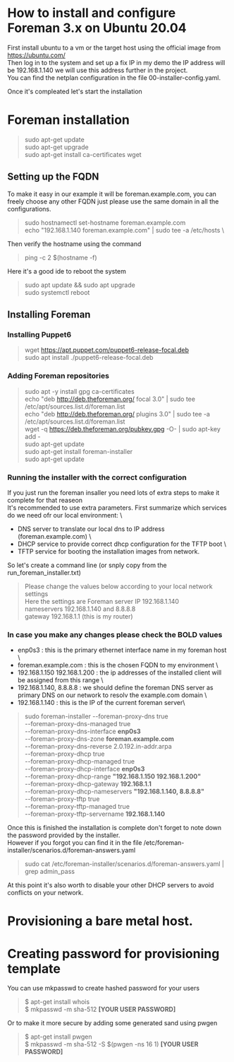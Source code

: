 # How to install and configure Foreman 3.x on Ubuntu 20.04

First install ubuntu to a vm or the target host using the official image from https://ubuntu.com/ \
Then log in to the system and set up a fix IP in my demo the IP address will be 192.168.1.140 we will use this address further in the project. \
You can find the netplan configuration in the file 00-installer-config.yaml. 

Once it's compleated let's start the installation 
# Foreman installation
>sudo apt-get update \
>sudo apt-get upgrade \
>sudo apt-get install ca-certificates wget

## Setting up the FQDN 
To make it easy in our example it will be foreman.example.com, you can freely choose any other FQDN just please use the same domain in all the configurations. 
>sudo hostnamectl set-hostname foreman.example.com \
>echo "192.168.1.140 foreman.example.com" | sudo tee -a /etc/hosts \

Then verify the hostname using the command

> ping -c 2 $(hostname -f)

Here it's a good ide to reboot the system 

>sudo apt update && sudo apt upgrade \
>sudo systemctl reboot

## Installing Foreman

### Installing Puppet6 

>wget https://apt.puppet.com/puppet6-release-focal.deb \
>sudo apt install ./puppet6-release-focal.deb

### Adding Foreman repositories

>sudo apt -y install gpg ca-certificates \
>echo "deb http://deb.theforeman.org/ focal 3.0" | sudo tee /etc/apt/sources.list.d/foreman.list \
>echo "deb http://deb.theforeman.org/ plugins 3.0" | sudo tee -a /etc/apt/sources.list.d/foreman.list \
>wget -q https://deb.theforeman.org/pubkey.gpg -O- | sudo apt-key add - \
>sudo apt-get update \
>sudo apt-get install foreman-installer \
>sudo apt-get update

### Running the installer with the correct configuration 
If you just run the foreman insaller you need lots of extra steps to make it complete for that reaseon \
It's recommended to use extra parameters. First summarize which services do we need ofr our local environment: \
- DNS server to translate our local dns to IP address (foreman.example.com) \
- DHCP service to provide correct dhcp configuration for the TFTP boot \
- TFTP service for booting the installation images from network. 

So let's create a command line (or snply copy from the run_foreman_installer.txt)

>Please change the values below according to your local network settings \
>Here the settings are Foreman server IP 192.168.1.140 \
>nameservers 192.168.1.140 and 8.8.8.8 \
>gateway 192.168.1.1 (this is my router)

### In case you make any changes please check the BOLD values

- enp0s3 : this is the primary ethernet interface name in my foreman host \
- foreman.example.com : this is the chosen FQDN to my environment \
- 192.168.1.150 192.168.1.200 : the ip addresses of the installed client will be assigned from this range \
- 192.168.1.140, 8.8.8.8 : we should define the foreman DNS server as primary DNS on our network to resolv the example.com domain \
- 192.168.1.140 : this is the IP of the current foreman server\

>sudo foreman-installer --foreman-proxy-dns true \
>--foreman-proxy-dns-managed true \
>--foreman-proxy-dns-interface __enp0s3__ \
>--foreman-proxy-dns-zone __foreman.example.com__ \
>--foreman-proxy-dns-reverse 2.0.192.in-addr.arpa \
>--foreman-proxy-dhcp true \
>--foreman-proxy-dhcp-managed true \
>--foreman-proxy-dhcp-interface __enp0s3__ \
>--foreman-proxy-dhcp-range __"192.168.1.150 192.168.1.200"__ \
>--foreman-proxy-dhcp-gateway __192.168.1.1__ \
>--foreman-proxy-dhcp-nameservers __"192.168.1.140, 8.8.8.8"__ \
>--foreman-proxy-tftp true \
>--foreman-proxy-tftp-managed true \
>--foreman-proxy-tftp-servername __192.168.1.140__

Once this is finished the installation is complete don't forget to note down the password provided by the installer. \
However if you forgot you can find it in the file /etc/foreman-installer/scenarios.d/foreman-answers.yaml 
>sudo cat /etc/foreman-installer/scenarios.d/foreman-answers.yaml | grep admin_pass

At this point it's also worth to disable your other DHCP servers to avoid conflicts on your network. 

# Provisioning a bare metal host.
# Creating password for provisioning template
You can use mkpasswd to create hashed password for your users
>$ apt-get install whois \
>$ mkpasswd -m sha-512 __[YOUR USER PASSWORD]__ 

Or to make it more secure by adding some generated sand using pwgen
>$ apt-get install pwgen \
>$ mkpasswd -m sha-512 -S $(pwgen -ns 16 1) __[YOUR USER PASSWORD]__

